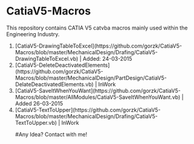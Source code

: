 # CatiaV5-Macros
This repository contains CATIA V5 catvba macros mainly used within the Engineering Industry.
<ol>
<li>[CatiaV5-DrawingTableToExcel](https://github.com/gorzk/CatiaV5-Macros/blob/master/MechanicalDesign/Drafing/CatiaV5-DrawingTableToExcel.vb) | Added: 24-03-2015
<li>[CatiaV5-DeleteDeactivatedElements](https://github.com/gorzk/CatiaV5-Macros/blob/master/MechanicalDesign/PartDesign/CatiaV5-DelateDeactivatedElements.vb) | InWork
<li>[CatiaV5-SaveItWhenYouWant](https://github.com/gorzk/CatiaV5-Macros/blob/master/AllModules/CatiaV5-SaveItWhenYouWant.vb) | Added 26-03-2015
<li>[CatiaV5-TextToUpper](https://github.com/gorzk/CatiaV5-Macros/blob/master/MechanicalDesign/Drafing/CatiaV5-TextToUpper.vb) | InWork

#Any Idea? Contact with me!
<ol>
